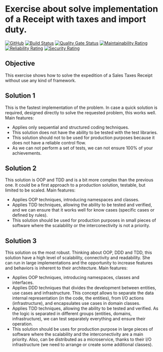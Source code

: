 # Exercise about solve implementation of a Receipt with taxes and import duty.
[![GitHub](https://img.shields.io/github/license/critterbots/lmcom-test.svg)](https://opensource.org/licenses/Apache-2.0)
[![Build Status](https://travis-ci.org/critterbots/lmcom-test.svg?branch=master)](https://travis-ci.org/critterbots/lmcom-test)
[![Quality Gate Status](https://sonarcloud.io/api/project_badges/measure?project=critterbots_lmcom-test&metric=alert_status)](https://sonarcloud.io/dashboard?id=critterbots_lmcom-test)
[![Maintainability Rating](https://sonarcloud.io/api/project_badges/measure?project=critterbots_lmcom-test&metric=sqale_rating)](https://sonarcloud.io/dashboard?id=critterbots_lmcom-test&metric=Maintainability)
[![Reliability Rating](https://sonarcloud.io/api/project_badges/measure?project=critterbots_lmcom-test&metric=reliability_rating)](https://sonarcloud.io/dashboard?id=critterbots_lmcom-test&metric=Reliability)
[![Security Rating](https://sonarcloud.io/api/project_badges/measure?project=critterbots_lmcom-test&metric=security_rating)](https://sonarcloud.io/dashboard?id=critterbots_lmcom-test&metric=Security)

## Objective
This exercise shows how to solve the expedition of a Sales Taxes Receipt without use any kind of framework.

## Solution 1
This is the fastest implementation of the problem.
In case a quick solution is required, designed directly to solve the requested problem, this works well.
Main features:
* Applies only sequential and structured coding techniques.
* This solution does not have the ability to be tested with the test libraries.
* This solution should not to be used for production purposes because it does not have a reliable control flow.
* As we can not perform a set of tests, we can not ensure 100% of your achievements.

## Solution 2
This solution is OOP and TDD and is a bit more complex than the previous one.
It could be a first approach to a production solution, testable, but limited to be scaled.
Main features:
* Applies OOP techniques, introducing namespaces and classes.
* Applies TDD techniques, allowing the ability to be tested and verified, and we can ensure that it works well for know cases (specific cases or defined by rules).
* This solution should be used for production purposes in small pieces of software where the scalability or the interconectivity is not a priority.

## Solution 3
This solution os the most robust. Thinking about OOP, DDD and TDD, this solution have a high level of scalability,
connectivity and readability. She can run in large implementations and the opportunity to increase features and behaviors
is inherent to their architecture.
Main features:
* Applies OOP techniques, introducing namespaces, classes and interfaces.
* Applies DDD techniques that divides the development between entities, use cases and infrastructure. This concept allows
to separate the data internal representation (in the code, the entities), from I/O actions (infrastructure), and encapsulates
use cases in domain classes.
* Applies TDD techniques, allowing the ability to be tested and verified. As the logic is separated in different groups
(entities, domains, infrastructure), we can test separately everything and ensure their operation.
* This solution should be uses for production purpose in large pieces of software where the scalability and
the interconectivity are a main priority. Also, can be distributed as a microservice, thanks to their I/O infrastructure (we need to arrange or create some additional classes).
